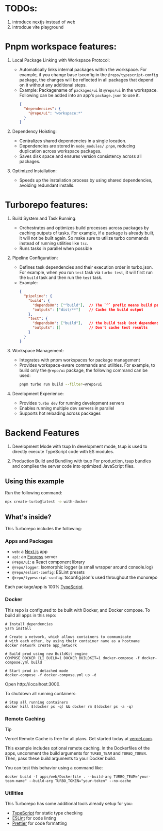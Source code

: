# TODOs:
1. introduce nextjs instead of web
2. introdcue vite playground


# Pnpm workspace features:

1. Local Package Linking with Workspace Protocol: 
    - Automatically links internal packages within the workspace. For example, if you change base tsconfig in the `@repo/typescript-config` package, the changes will be reflected in all packages that depend on it without any additional steps.
    - Example: 
      Packagename of `packages/ui` is `@repo/ui` in the workspace. Following can be added into an app's `package.json` to use it.
      ```json
      {
        "dependencies": {
          "@repo/ui": "workspace:*"
        }
      }
      ```

2. Dependency Hoisting: 
    - Centralizes shared dependencies in a single location.
    - Dependencies are stored in `node_modules/.pnpm`, reducing duplication across workspace packages.
    - Saves disk space and ensures version consistency across all packages.

3. Optimized Installation: 
    - Speeds up the installation process by using shared dependencies, avoiding redundant installs.

# Turborepo features:

1. Build System and Task Running:
    - Orchestrates and optimizes build processes across packages by caching outputs of tasks. For example, if a package is already built, it will not be built again. So make sure to utilize turbo commands instead of running utilities like `tsc`.
    - Runs tasks in parallel when possible

2. Pipeline Configuration:
    - Defines task dependencies and their execution order in turbo.json. For example, when you run `test` task via `turbo test`, it will first run the `build` task and then run the `test` task.
    - Example:
      ```json
      {
        "pipeline": {
          "build": {
            "dependsOn": ["^build"],  // The `^` prefix means build package dependencies first
            "outputs": ["dist/**"]    // Cache the build output
          },
          "test": {
            "dependsOn": ["build"],   // the build task (not dependencies) must run first
            "outputs": []             // Don't cache test results
          }
        }
      }
      ```

3. Workspace Management:
    - Integrates with pnpm workspaces for package management
    - Provides workspace-aware commands and utilities. For example, to build only the `@repo/ui` package, the following command can be used:
      ```sh
      pnpm turbo run build --filter=@repo/ui
      ```

4. Development Experience:
    - Provides `turbo dev` for running development servers
    - Enables running multiple dev servers in parallel
    - Supports hot reloading across packages

# Backend Features
1. Development Mode with tsup
In development mode, tsup is used to directly execute TypeScript code with ES modules.

2. Production Build and Bundling with tsup
For production, tsup bundles and compiles the server code into optimized JavaScript files. 

## Using this example

Run the following command:

```sh
npx create-turbo@latest -e with-docker
```

## What's inside?

This Turborepo includes the following:

### Apps and Packages

- `web`: a [Next.js](https://nextjs.org/) app
- `api`: an [Express](https://expressjs.com/) server
- `@repo/ui`: a React component library
- `@repo/logger`: Isomorphic logger (a small wrapper around console.log)
- `@repo/eslint-config`: ESLint presets
- `@repo/typescript-config`: tsconfig.json's used throughout the monorepo

Each package/app is 100% [TypeScript](https://www.typescriptlang.org/).

### Docker

This repo is configured to be built with Docker, and Docker compose. To build all apps in this repo:

```
# Install dependencies
yarn install

# Create a network, which allows containers to communicate
# with each other, by using their container name as a hostname
docker network create app_network

# Build prod using new BuildKit engine
COMPOSE_DOCKER_CLI_BUILD=1 DOCKER_BUILDKIT=1 docker-compose -f docker-compose.yml build

# Start prod in detached mode
docker-compose -f docker-compose.yml up -d
```

Open http://localhost:3000.

To shutdown all running containers:

```
# Stop all running containers
docker kill $(docker ps -q) && docker rm $(docker ps -a -q)
```

### Remote Caching

> [!TIP]
> Vercel Remote Cache is free for all plans. Get started today at [vercel.com](https://vercel.com/signup?/signup?utm_source=remote-cache-sdk&utm_campaign=free_remote_cache).

This example includes optional remote caching. In the Dockerfiles of the apps, uncomment the build arguments for `TURBO_TEAM` and `TURBO_TOKEN`. Then, pass these build arguments to your Docker build.

You can test this behavior using a command like:

`docker build -f apps/web/Dockerfile . --build-arg TURBO_TEAM="your-team-name" --build-arg TURBO_TOKEN="your-token" --no-cache`

### Utilities

This Turborepo has some additional tools already setup for you:

- [TypeScript](https://www.typescriptlang.org/) for static type checking
- [ESLint](https://eslint.org/) for code linting
- [Prettier](https://prettier.io) for code formatting
